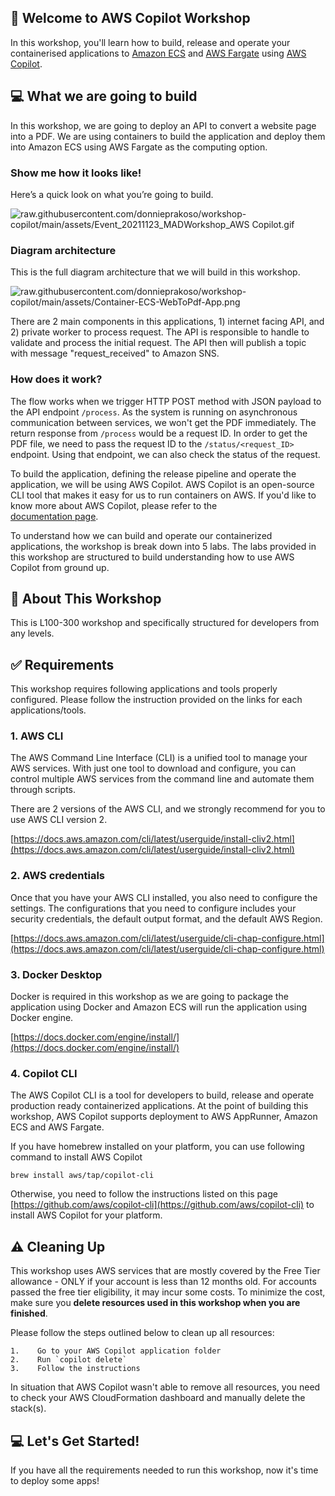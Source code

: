 ## 🚀 Welcome to AWS Copilot Workshop
  
In this workshop, you'll learn how to build, release and operate your containerised applications to [Amazon ECS][1] and [AWS Fargate][2] using [AWS Copilot][3].  
  
## 💻 What we are going to build  
  
In this workshop, we are going to deploy an API to convert a website page into a PDF. We are using containers to build the application and deploy them into Amazon ECS using AWS Fargate as the computing option.  
  
### Show me how it looks like!  
  
Here’s a quick look on what you’re going to build.   
  
![raw.githubusercontent.com/donnieprakoso/workshop-copilot/main/assets/Event_20211123_MADWorkshop_AWS Copilot.gif][4]  
  
### Diagram architecture  
  
This is the full diagram architecture that we will build in this workshop.   
  
![raw.githubusercontent.com/donnieprakoso/workshop-copilot/main/assets/Container-ECS-WebToPdf-App.png][5]  
  
There are 2 main components in this applications, 1) internet facing API, and 2) private worker to process request. The API is responsible to handle to validate and process the initial request. The API then will publish a topic with message "request_received" to Amazon SNS.  
  
### How does it work?  
  
The flow works when we trigger HTTP POST method with JSON payload to the API endpoint `/process`. As the system is running on asynchronous communication between services, we won't get the PDF immediately. The return response from `/process` would be a request ID. In order to get the PDF file, we need to pass the request ID to the `/status/<request_ID>` endpoint. Using that endpoint, we can also check the status of the request.  
  
To build the application, defining the release pipeline and operate the application, we will be using AWS Copilot. AWS Copilot is an open-source CLI tool that makes it easy for us to run containers on AWS. If you'd like to know more about AWS Copilot, please refer to the   
[documentation page][6].   
  
To understand how we can build and operate our containerized applications, the workshop is break down into 5 labs. The labs provided in this workshop are structured to build understanding how to use AWS Copilot from ground up.  
  
## 📖 About This Workshop  
  
This is L100-300 workshop and specifically structured for developers from any levels.  
  
## ✅ Requirements  
  
This workshop requires following applications and tools properly configured. Please follow the instruction provided on the links for each applications/tools.  
  
### 1. AWS CLI  
  
The AWS Command Line Interface (CLI) is a unified tool to manage your AWS services. With just one tool to download and configure, you can control multiple AWS services from the command line and automate them through scripts.  
  
There are 2 versions of the AWS CLI, and we strongly recommend for you to use AWS CLI version 2.  
  
[https://docs.aws.amazon.com/cli/latest/userguide/install-cliv2.html](https://docs.aws.amazon.com/cli/latest/userguide/install-cliv2.html)  
  
### 2. AWS credentials  
  
Once that you have your AWS CLI installed, you also need to configure the settings. The configurations that you need to configure includes your security credentials, the default output format, and the default AWS Region.   
  
[https://docs.aws.amazon.com/cli/latest/userguide/cli-chap-configure.html](https://docs.aws.amazon.com/cli/latest/userguide/cli-chap-configure.html)  
  
### 3. Docker Desktop  
  
Docker is required in this workshop as we are going to package the application using Docker and Amazon ECS will run the application using Docker engine.  
  
[https://docs.docker.com/engine/install/](https://docs.docker.com/engine/install/)  
  
### 4. Copilot CLI  
  
The AWS Copilot CLI is a tool for developers to build, release and operate production ready containerized applications. At the point of building this workshop, AWS Copilot supports deployment to AWS AppRunner, Amazon ECS and AWS Fargate.  
  
If you have homebrew installed on your platform, you can use following command to install AWS Copilot  
  
```  
brew install aws/tap/copilot-cli  
```  
  
Otherwise, you need to follow the instructions listed on this page [https://github.com/aws/copilot-cli](https://github.com/aws/copilot-cli) to install AWS Copilot for your platform.  
  
## ⚠️ Cleaning Up  
  
This workshop uses AWS services that are mostly covered by the Free Tier allowance - ONLY if your account is less than 12 months old. For accounts passed the free tier eligibility, it may incur some costs. To minimize the cost, make sure you **delete resources used in this workshop when you are finished**.  
  
Please follow the steps outlined below to clean up all resources:  
  
    1.    Go to your AWS Copilot application folder  
    2.    Run `copilot delete`  
    3.    Follow the instructions  
   
In situation that AWS Copilot wasn't able to remove all resources, you need to check your AWS CloudFormation dashboard and manually delete the stack(s).  
  
## 💻 Let's Get Started!  
  
If you have all the requirements needed to run this workshop, now it's time to deploy some apps!  
  
  
[1]: https://aws.amazon.com/ecs/  
[2]: https://aws.amazon.com/fargate/  
[3]: https://aws.github.io/copilot-cli/  
[4]: https://raw.githubusercontent.com/donnieprakoso/workshop-copilot/main/assets/Event_20211123_MADWorkshop_AWS%20Copilot.gif?token=AALFYDSLCWE3IXCOBV64ULDBOTTNE  
[5]: https://raw.githubusercontent.com/donnieprakoso/workshop-copilot/main/assets/Container-ECS-WebToPdf-App.png?token=AALFYDXW4KVOFHTETDRCQTLBOTTJS  
[6]: https://aws.github.io/copilot-cli/  
